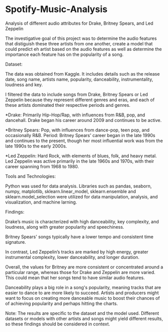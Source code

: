 # Spotify-Music-Analysis
Analysis of different audio attributes for Drake, Britney Spears, and Led Zeppelin

The investigative goal of this project was to determine the audio features that distiguish these three artists from one another, create a model that could predict eh artist based on the audio features as well as determine the importance each feature has on the popularity of a song.

Dataset:

The data was obtained from Kaggle. It includes details such as the release date, song name, artists name, popularity, danceability, instrumentality, loudness and key. 

I filtered the data to include songs from Drake, Britney Spears or Led Zeppelin because they represent different genres and eras, and each of these artists dominated their respective periods and genres.

*Drake: Primarily Hip-Hop/Rap, with influences from R&B, pop, and dancehall. Drake began his career around 2009 and continues to be active.

*Britney Spears: Pop, with influences from dance-pop, teen pop, and occasionally R&B. Period: Britney Spears' career began in the late 1990s and continues to the present, though her most influential work was from the late 1990s to the early 2000s.

*Led Zeppelin: Hard Rock, with elements of blues, folk, and heavy metal. Led Zeppelin was active primarily in the late 1960s and 1970s, with their career spanning from 1968 to 1980.

Tools and Technologies:

Python was used for data analysis. Libraries such as pandas, seaborn, numpy, matplotlib, sklearn.linear_model, sklearn.ensemble and sklearn.model_selection were utilized for data manipulation, analysis, and visualization, and machine larning.

Findings:

Drake’s music is characterized with high danceability, key complexity, and loudness, along with greater popularity and speechiness.

Britney Spears' songs typically have a lower tempo and consistent time signature.

In contrast, Led Zeppelin’s tracks are marked by high energy, greater instrumental complexity, lower danceability, and longer duration.

Overall, the values for Britney are more consistent or concentrated around a particular range, whereas those for Drake and Zeppelin are more varied. This could mean that her songs tend to have similar audio features.

Danceability plays a big role in a song's popularity, meaning tracks that are easier to dance to are more likely to succeed. Artists and producers might want to focus on creating more danceable music to boost their chances of of achieving popularity and perhaps hitting the charts.


Note: The results are specific to the dataset and the model used. Different datasets or models with other artists and songs might yield different results, so these findings should be considered in context.
